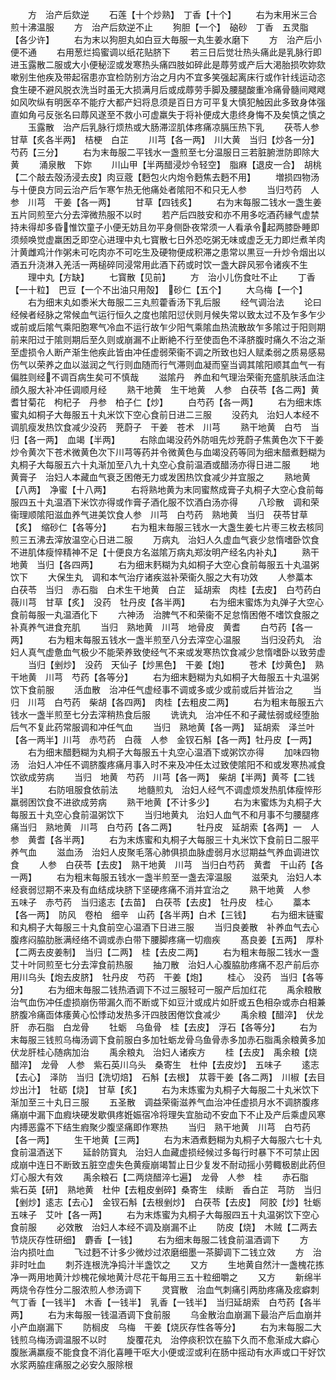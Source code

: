 <!-- { "loadSidebar": true } -->
　　方　治产后欬逆
　　石莲【十个炒熟】　丁香【十个】
　　右为末用米三合煎十沸温服
　　方　治产后欬逆不止
　　狗胆【一个】　硇砂　丁香　五灵脂【各少许】
　　右为末以狗胆丸如白豆大毎服一丸生姜水磨下
　　方　治产后小便不通
　　右用葱烂捣蜜调以纸花贴脐下
　　若三日后觉壮热头痛此是乳脉行即进玉露散二服或大小便秘涩或发寒热头痛四肢如碎此是蓐劳或产后大渇胎损吹妳欬嗽别生他疾及带起宿患亦宜检防别方治之月内不宜多笑强起离床行或作针线运动恣食生硬不避风脱衣洗当时虽无大损满月后或成蓐劳手脚及腰腿酸重冷痛骨髓间飕飕如风吹纵有明医卒不能疗大都产妇将息须是百日方可平复大慎犯触因此多致身体强直如角弓反张名曰蓐风遂至不救小可虚羸失于将补便成大患终身悔不及矣慎之慎之
　　玉露散　治产后乳脉行烦热或大肠滞涩肌体疼痛凉膈压热下乳
　　茯苓人参　甘草【炙各半两】　桔梗　白芷
　　川芎【各一两】　川大黄　当归【炒各一分】　芍药【三分】
　　右为末毎服二平钱水一盏煎至七分温服日三若脏腑泄防即除大黄
　　涌泉散　下妳
　　川山甲【半两醋浸炒令轻空】　脂麻【退皮一合】　胡桃【二个敲去殻汤浸去皮】肉豆蔲【麪包火内炮令麪焦去麪不用】
　　増损四物汤　与十便良方同云治产后乍寒乍热无他痛处者隂阳不和只无人参
　　当归芍药　人参　川芎　干姜【各一两】
　　甘草【四钱炙】
　　右为末每服二钱水一盏生姜五片同煎至六分去滓微热服不以时
　　若产后四肢安和亦不用多吃酒药縁气虚禁持未得却多昏惟饮童子小便无妨且勿平身侧卧夜常须一人看承令起两膝卧睡即须频唤觉虚羸困乏即空心进理中丸七寳散七日外恐吃粥无味或虚乏无力即烂煮羊肉汁黄雌鸡汁作粥未可吃肉亦不可吃生及硬物便成积滞之患常以黒豆一升炒令烟出以酒五升浇淋入羌活一两槌碎同浸常用此酒下药或时饮一盏大辟风邪令诸疾不生
　　理中丸【方缺】
　　七寳散【见前】
　　方　治小儿伤食吐不止
　　丁香【一十粒】　巴豆【一个不出油只用殻】　砂仁【五个】
　　大乌梅【一个】
　　右为细末丸如黍米大毎服二三丸煎藿香汤下乳后服
　　经气调治法
　　论曰经候者经脉之常候血气运行恒久之度也隂阳愆伏则月候失常以致太过不及乍多乍少或前或后隂气乘阳胞寒气冷血不运行故乍少阳气乘隂血热流散故乍多隂过于阳则期前来阳过于隂则期后至久则或崩漏不止断絶不行至使靣色不泽脐腹时痛久不治之渐至虚损令人断产渐生他疾此皆由冲任虚弱荣衞不调之所致也妇人赋柔弱之质易感易伤气以荣养之血以滋润之气行则血随而行气滞则血凝而窒当调其隂阳顺其血气一有偏胜则经不调百病生矣可不慎哉
　　滋隂丹　养血和气理治荣衞充盛肌肤活血注顔久服大补冲任调顺月经
　　熟干地黄　生干地黄　人参　白茯苓【各二两】黄耆甘菊花　枸杞子　丹参　柏子仁【炒】
　　白芍药【各一两】
　　右为细末炼蜜丸如桐子大毎服五十丸米饮下空心食前日进二三服
　　没药丸　治妇人本经不调肌瘦发热饮食减少没药　茺蔚子　干姜　苍术　川芎
　　熟干地黄　白芍　当归【各一两】　血竭【半两】
　　右除血竭没药外防咀先炒茺蔚子焦黄色次下干姜炒令黄次下苍术微黄色次下川芎等药并令微黄色与血竭没药等同为细末醋煮麪糊为丸桐子大每服五六十丸渐加至八九十丸空心食前温酒或醋汤亦得日进二服
　　地黄膏子　治妇人本藏血气衰乏困倦无力或发困热饮食减少并宜服之
　　熟地黄【八两】　净蜜【十八两】
　　右将熟地黄为末同蜜熬成膏子丸桐子大空心食前每服四五十丸温酒下米饮亦得或作膏子酒化服不饮酒白汤亦得
　　八珍散　调和荣衞理顺隂阳滋血养气进美饮食人参　川芎　白芍药　熟地黄　当归　茯苓甘草【炙】　缩砂仁【各等分】
　　右为粗末毎服三钱水一大盏生姜七片枣三枚去核同煎三五沸去滓放温空心日进二服
　　万病丸　治妇人久虚血气衰少怠惰嗜卧饮食不进肌体瘦悴精神不足【十便良方名滋隂万病丸郑汝明产经名内补丸】
　　熟干地黄　当归【各四两】
　　右为细末麫糊为丸如桐子大空心食前每服五十丸温粥饮下
　　大保生丸　调和本气治疗诸疾滋补荣衞久服之大有功效
　　人参藁本　白茯苓　当归　赤石脂　白术生干地黄　白芷　延胡索　肉桂【去皮】　白芍药白薇川芎　甘草【炙】　没药　牡丹皮【各半两】
　　右为细末蜜炼为丸弹子大空心食前每服一丸温酒化下
　　六神汤　治脾气不和荣衞不足怠惰困倦不嗜饮食服之补真养气进食充肌
　　当归　熟地黄　川芎　地骨皮　黄耆
　　白芍药【各一两】
　　右为粗末每服五钱水一盏半煎至八分去滓空心温服
　　当归没药丸　治妇人真气虚惫血气极少不能荣养致使经气不来或发寒热饮食减少怠惰嗜卧以致劳虚
　　当归【剉炒】　没药　天仙子【炒黑色】　干姜【炮】
　　苍术【炒黄色】　熟干地黄　川芎　芍药【各等分】
　　右为细末麪糊为丸如桐子大毎服五十丸温粥饮下食前服
　　活血散　治冲任气虚经事不调或多或少或前或后并皆治之
　　当归　川芎　白芍药　柴胡【各四两】　肉桂【去粗皮二两】
　　右为粗末毎服五六钱水一盏半煎至七分去滓稍热食后服
　　诜诜丸　治冲任不和子藏怯弱或经堕胎后气不复此药常服调和冲任气血
　　当归　熟地黄【各一两】　延胡索　泽兰叶【各一两半】川芎　赤芍药　白薇　人参　金钗石斛【各一两】牡丹皮【一两】
　　右为细末醋麪糊为丸桐子大每服五十丸空心温酒下或粥饮亦得
　　加味四物汤　治妇人冲任不调脐腹疼痛月事入时不来及冲任太过致使隂阳不和或发寒热减食饮欲成劳病
　　当归　地黄　芍药　川芎【各一两】　柴胡【半两】黄芩【二钱半】
　　右防咀服食依前法
　　地髓煎丸　治妇人经气不调虚烦发热肌体瘦悴形羸弱困饮食不进欲成劳病
　　熟干地黄【不计多少】
　　右为末蜜炼为丸桐子大每服五十丸空心食前温粥饮下
　　当归地黄丸　治妇人血气不和月事不匀腰腿疼痛当归　熟地黄　川芎　白芍药【各二两】
　　牡丹皮　延胡索【各两】一　人参　黄耆【各半两】
　　右为末炼蜜和丸桐子大每服三十丸米饮下食前日二服平养气血
　　滋血汤　治妇人皮聚毛落心肺俱损血脉虚弱月水愆期益气养血调进饮食
　　人参　白茯苓【去皮】　熟干地黄　川芎　当归白芍药　黄耆　干山药【各一两】
　　右为粗末每服五钱水一盏半煎至一盏去滓温服
　　滋荣丸　治妇人本经衰弱愆期不来及有血结成块脐下坚硬疼痛不消并宜治之
　　熟干地黄　人参　五味子　赤芍药　当归逺志【去苗】　白茯苓【去皮】　牡丹皮　桂心
　　藁本【各一两】　防风　卷柏　细辛　山药【各半两】白术【三钱】
　　右为细末链蜜和丸桐子大每服三十丸食前空心温酒下日进三服
　　当归良姜散　补养血气去心腹疼闷脇肋胀满经络不调或赤白带下腰脚疼痛一切痼疾
　　髙良姜【五两】　厚朴【二两去皮姜制】　当归【二两】　桂【去皮二两】
　　右为粗末毎服二钱水一盏艾十叶同煎至七分去滓食前热服
　　抽刀散　治妇人心腹脇肋疼痛不忍产前后亦用川乌头【炮去皮脐】　牡丹皮　芍药　干姜【炮】
　　桂心　没药　当归【各等分】
　　右为细末毎服二钱热酒调下不过三服轻可一服产后加红花
　　禹余粮散　治气血伤冲任虚损崩伤带漏久而不断或下如豆汁或成片如肝或五色相杂或赤白相兼脐腹冷痛靣体痿黄心忪悸动发热多汗四肢困倦饮食减少
　　禹余粮【醋淬】　伏龙肝　赤石脂　白龙骨
　　牡蛎　乌鱼骨　桂【去皮】　浮石【各等分】
　　右为末每服三钱煎乌梅汤调下食前服白多加牡蛎龙骨乌鱼骨赤多加赤石脂禹余粮黄多加伏龙肝桂心随病加治
　　禹余粮丸　治妇人诸疾方
　　桂【去皮】　禹余粮【烧醋淬】　龙骨　人参　紫石英川乌头　桑寄生　杜仲【去皮炒】　五味子
　　逺志【去心】　泽防　当归【洗切焙】　石斛【去根】　苁蓉干姜【各二两】　川椒【去目炒出汁】　牡砺【烧】　甘草【炙】
　　右为末炼蜜为丸桐子大每服二十丸米饮下渐加至三十丸日三服
　　五圣散　调益荣衞滋养气血治冲任虚损月水不调脐腹疼痛崩中漏下血瘕块硬发歇俱疼姙娠宿冷将理失宜胎动不安血下不止及产后乘虚风寒内搏恶露不下结生瘕聚少腹坚痛即作寒热
　　当归　熟干地黄　川芎　白芍药【各一两】
　　生干地黄【三两】
　　右为末酒煮麪糊为丸桐子大每服六七十丸食前温酒送下
　　延龄防寳丸　治妇人血藏虚损经候过多每行时暴下不可禁止因成崩中连日不断致五脏空虚失色黄瘦崩竭暂止日少复发不耐动摇小劳輙极剧此药但灯心服大有效
　　禹余粮石【二两烧醋淬七遍】　龙骨　人参　桂
　　赤石脂　紫石英【研】　熟地黄　杜仲【去粗皮剉碎】桑寄生　续断　香白芷　芎防　当归【剉炒】逺志【去心】　金钗石斛【去根剉炒】　白茯苓【去皮】　阿胶【炒】牡蛎　五味子　艾叶【各一两】
　　右为末炼蜜为丸桐子大每服四五十丸温粥饮下空心食前服
　　必效散　治妇人本经不调及崩漏不止
　　防皮【烧】　木贼【二两去节烧灰存性研细】　麝香【一钱】
　　右为细末毎服二钱食前温酒调下
　　方　治内损吐血
　　飞过麪不计多少微炒过浓磨细墨一茶脚调下二钱立效
　　方　治非时吐血
　　刺芥连根洗净捣汁半盏饮之
　　又方
　　生地黄自然汁一盏槐花拣净一两用地黄汁炒槐花候地黄汁尽花干每用三五十粒细嚼之
　　又方
　　新绵半两烧令存性分二服浓煎人参汤调下
　　灵寳散　治血气刺痛引两肋疼痛及痃癖刺气丁香【一钱半】　木香【一钱半】　乳香【一钱半】　当归延胡索　白芍药【各半两】
　　右为末每服一钱温酒调下食前服
　　乌金散治血崩漏下最治产后血崩并小产血崩漏下
　　防榈皮　乌梅　干姜【烧灰存性各等分】
　　右为末每服二大钱煎乌梅汤调温服不以时
　　旋覆花丸　治停痰积饮在脇下久而不愈渐成大癖心腹胀满羸瘦不能食食不消化喜睡干呕大小便或涩或利在肠中摇动有水声或口干好饮水浆两脇疰痛服之必安久服除根
